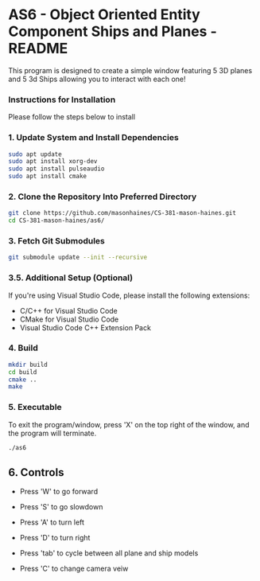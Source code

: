 # AS6 - Object Oriented Entity Component Ships and Planes - README

This program is designed to create a simple window featuring 5 3D planes and 5 3d Ships allowing you to interact with each one! 

### Instructions for Installation

Please follow the steps below to install

### 1. Update System and Install Dependencies

```bash
sudo apt update
sudo apt install xorg-dev
sudo apt install pulseaudio
sudo apt install cmake
```

### 2. Clone the Repository Into Preferred Directory

```bash
git clone https://github.com/masonhaines/CS-381-mason-haines.git
cd CS-381-mason-haines/as6/
```

### 3. Fetch Git Submodules

```bash
git submodule update --init --recursive
```

### 3.5. Additional Setup (Optional)

If you're using Visual Studio Code, please install the following extensions:

- C/C++ for Visual Studio Code
- CMake for Visual Studio Code
- Visual Studio Code C++ Extension Pack

### 4. Build

```bash
mkdir build
cd build
cmake ..
make
```

### 5. Executable

To exit the program/window, press 'X' on the top right of the window, and the program will terminate.

```bash
./as6
```


## 6. Controls


  - Press 'W' to go forward

  - Press 'S' to go slowdown

  - Press 'A' to turn left 

  - Press 'D' to turn right 

  - Press 'tab' to cycle between all plane and ship models

  - Press 'C' to change camera veiw


